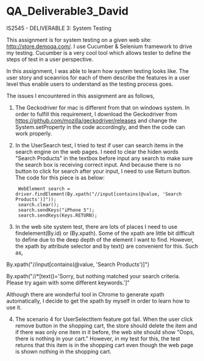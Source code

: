 # QA_Deliverable3_David

IS2545 - DELIVERABLE 3: System Testing

This assignment is for system testing on a given web site: http://store.demoqa.com/. I use Cucumber & Selenium framework to drive my testing. Cucumber is a very cool tool which allows tester to define the steps of test in a user perspective.

In this assignment, I was able to learn how system testing looks like. The user story and sceanrios for each of them describe the features in a user level thus enable users to understand as the testing process goes.

The issues I encountered in this assignment are as follows,

1. The Geckodriver for mac is different from that on windows system. In order to fulfill this requirement, I download the Geckodriver from https://github.com/mozilla/geckodriver/releases and change the System.setProperty in the code accordingly, and then the code can work properly.

2. In the UserSearch test, I tried to test if user can search items in the search engine on the web pages. I need to clear the hiden words "Search Products" in the textbox before input any search to make sure the search box is receiving correct input. And because there is no button to click for search after your input, I need to use Return button. The code for this piece is as below: 
        
        WebElement search = driver.findElement(By.xpath("//input[contains(@value, 'Search Products')]"));
        search.clear();
        search.sendKeys("iPhone 5");
        search.sendKeys(Keys.RETURN);      
   
3. In the web site system test, there are lots of places I need to use findelement(By.id) or (By.xpath). Some of the xpath are little bit difficult to define due to the deep depth of the element I want to find. However, the xpath by attribute selector and by text() are convenient for this. Such as, 

  By.xpath("//input[contains(@value, 'Search Products')]")
  
  By.xpath("//*[text()='Sorry, but nothing matched your search criteria. Please try again with some different keywords.']" 
  
  Although there are wonderful tool in Chrome to generate xpath automatically, I decide to get the xpath by myself in order to learn how to use it.

4. The scenario 4 for UserSelectItem feature got fail. When the user click remove button in the shopping cart, the store should delete the item and if there was only one item in it before, the web site should show "Oops, there is nothing in your cart." However, in my test for this, the test returns that this item is in the shopping cart even though the web page is shown nothing in the shopping cart.
